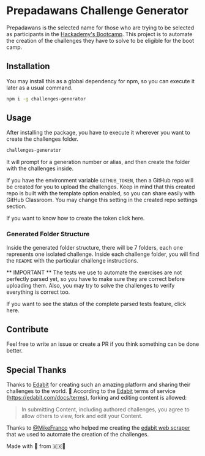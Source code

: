# Prepadawans Challenge Generator

Prepadawans is the selected name for those who are trying to be selected as participants in the [Hackademy's Bootcamp](https://www.hackademy.mx).
This project is to automate the creation of the challenges they have to solve to be eligible for the boot camp.

## Installation

You may install this as a global dependency for npm, so you can execute it later as a usual command.

```bash
npm i -g challenges-generator
```

## Usage
After installing the package, you have to execute it wherever you want to create the challenges folder.

```bash
challenges-generator
```

It will prompt for a generation number or alias, and then create the folder with the challenges inside. 

If you have the environment variable `GITHUB_TOKEN`, then a GitHub repo will be created for you to upload the challenges. Keep in mind that this created repo is built with the template option enabled, so you can share easily with GitHub Classroom. You may change this setting in the created repo settings section.

If you want to know how to create the token click here.

### Generated Folder Structure
Inside the generated folder structure, there will be 7 folders, each one represents one isolated challenge. Inside each challenge folder, you will find the `README` with the particular challenge instructions.

** IMPORTANT ** The tests we use to automate the exercises are not perfectly parsed yet, so you have to make sure they are correct before uploading them. Also, you may try to solve the challenges to verify everything is correct too.

If you want to see the status of the complete parsed tests feature, click here.

## Contribute
Feel free to write an issue or create a PR if you think something can be done better.

## Special Thanks
Thanks to [Edabit](https://edabit.com/) for creating such an amazing platform and sharing their challenges to the world. :tada:
According to the [Edabit](https://edabit.com/) terms of service (https://edabit.com/docs/terms), forking and editing content is allowed:
> In submitting Content, including authored challenges, you agree to allow others to view, fork and edit your Content.

Thanks to [@MikeFranco](https://github.com/MikeFranco) who helped me creating the [edabit web scraper](https://github.com/roeeyn/EdabitScraper) that we used to automate the creation of the challenges.


Made with 💙 from 🇲🇽🌮
